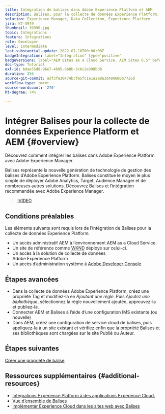 ```yaml
---
title: Intégration de balises dans Adobe Experience Platform et AEM
description: Balises, pour la collecte de données Experience Platform, représente la solution de nouvelle génération d’Adobe pour la gestion de balises et est aussi le meilleur moyen de déployer Adobe Analytics, Target, Audience Manager et de nombreuses autres solutions. Obtenez un aperçu des balises dans Adobe Experience Platform et l’intégration recommandée à Adobe Experience Manager.
solution: Experience Manager, Data Collection, Experience Platform
jira: KT-5979
thumbnail: 39090.jpg
topic: Integrations
feature: Integrations
role: Developer
level: Intermediate
last-substantial-update: 2022-07-10T00:00:00Z
badgeIntegration: label="Intégration" type="positive"
badgeVersions: label="AEM Sites as a Cloud Service, AEM Sites 6.5" before-title="false"
doc-type: Tutorial
exl-id: bdae56d8-96e7-4b05-9b8b-3c6c2e998bd8
duration: 256
source-git-commit: adf3fe30474bcfe5fc1a1e2a8a3d49060067726d
workflow-type: tm+mt
source-wordcount: '270'
ht-degree: 74%

---
```


# Intégrer Balises pour la collecte de données Experience Platform et AEM {#overview}

Découvrez comment intégrer les balises dans Adobe Experience Platform avec Adobe Experience Manager.

Balises représente la nouvelle génération de technologie de gestion des balises d’Adobe Experience Platform. Balises constitue le moyen le plus simple de déployer Adobe Analytics, Target, Audience Manager et de nombreuses autres solutions. Découvrez Balises et l’intégration recommandée avec Adobe Experience Manager.

>[!VIDEO](https://video.tv.adobe.com/v/3417061?quality=12&learn=on)

## Conditions préalables

Les éléments suivants sont requis lors de l’intégration de Balises pour la collecte de données Experience Platform.

+ Un accès administratif AEM à l’environnement AEM as a Cloud Service.
+ Un site de référence comme [WKND](https://github.com/adobe/aem-guides-wknd) déployé sur celui-ci.
+ Un accès à la solution de collecte de données Adobe Experience Platform
+ Un accès d’administration système à [Adobe Developer Console](https://developer.adobe.com/developer-console/)


## Étapes avancées

+ Dans la collecte de données Adobe Experience Platform, créez une propriété Tag et modifiez-la en _Ajoutant une règle_. Puis _Ajoutez une bibliothèque_, sélectionnez la règle nouvellement ajoutée, approuvez-la et publiez-la.
+ Connecter AEM et Balises à l’aide d’une configuration IMS existante (ou nouvelle)
+ Dans AEM, créez une configuration de service cloud de balises, puis appliquez-la à un site existant et vérifiez enfin que la propriété Balises et ses bibliothèques sont chargées sur le site Publié ou Auteur.

## Étapes suivantes

[Créer une propriété de balise](create-tag-property.md)

## Ressources supplémentaires {#additional-resources}

+ [Intégrations Experience Platform à des applications Experience Cloud.](https://experienceleague.adobe.com/docs/platform-learn/tutorials/intro-to-platform/integrations-with-experience-cloud-applications.html?lang=fr)
+ [Vue d’ensemble de Balises](https://experienceleague.adobe.com/docs/experience-platform/tags/home.html?lang=fr)
+ [Implémenter Experience Cloud dans les sites web avec Balises](https://experienceleague.adobe.com/docs/platform-learn/implement-in-websites/overview.html?lang=fr)
